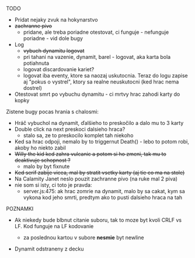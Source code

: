 TODO
* Pridat nejaky zvuk na hokynarstvo
* ~~zachranne pivo~~
    * pridane, ale treba poriadne otestovat, ci funguje - nefunguje poriadne - vid dole bugy
* Log
    * ~~vybuch dynamitu logovat~~
    * pri tahani na vazenie, dynamit, barel - logovat, aka karta bola potiahnuta
    * logovat discardovanie kariet?
    * logovat iba eventy, ktore sa naozaj uskutocnia. Teraz do logu zapise aj "pokus o vystrel", ktory sa realne neuskutocni (ked hrac nema dostrel)
* Otestovat smrt po vybuchu dynamitu - ci mrtvy hrac zahodi karty do kopky


Zistene bugy pocas hrania s chalosmi:
* Hráč vybuchol na dynamit, ďalšieho to preskočilo a dalo mu to 3 karty
* Double click na next preskoci dalsieho hraca?
    * stalo sa, ze to preskocilo komplet tah niekoho
* Ked sa hrac odpoji, nemalo by to triggernut Death() - lebo to potom robi, akoby ho niekto zabil
* ~~Willy the kid ked zahra vulcanic a potom si ho zmeni, tak mu to deaktivuje schopnost ?~~
    * malo by byt fixnute
* ~~Ked serif zabije vicea, mal by stratit vsetky karty (aj tie co ma na stole)~~
* Na Calamity Janet neslo pouzit zachranne pivo (na ruke mal 2 piva)
* nie som si isty, ci toto je pravda:
    * server.js:475: ak hrac zomrie na dynamit, malo by sa cakat, kym sa vykona kod jeho smrti, predtym ako to pusti dalsieho hraca na tah


POZNAMKI
* Ak niekedy bude blbnut citanie suboru, tak to moze byt kvoli CRLF vs LF. Kod funguje na LF kodovanie
  
    * za poslednou kartou v subore **nesmie** byt newline

* Dynamit odstraneny z decku